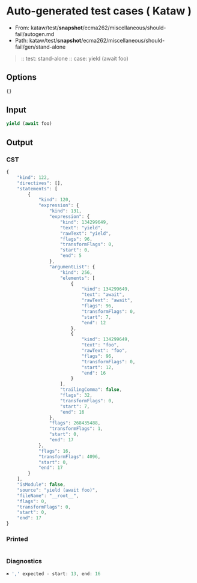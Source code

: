# Auto-generated test cases ( Kataw )
- From: kataw/test/__snapshot__/ecma262/miscellaneous/should-fail/autogen.md
- Path: kataw/test/__snapshot__/ecma262/miscellaneous/should-fail/gen/stand-alone
> :: test: stand-alone
> :: case: yield (await foo)
## Options

`````js
{}
`````
## Input

`````js
yield (await foo)
`````
## Output

### CST

```javascript
{
    "kind": 122,
    "directives": [],
    "statements": [
        {
            "kind": 120,
            "expression": {
                "kind": 131,
                "expression": {
                    "kind": 134299649,
                    "text": "yield",
                    "rawText": "yield",
                    "flags": 96,
                    "transformFlags": 0,
                    "start": 0,
                    "end": 5
                },
                "argumentList": {
                    "kind": 256,
                    "elements": [
                        {
                            "kind": 134299649,
                            "text": "await",
                            "rawText": "await",
                            "flags": 96,
                            "transformFlags": 0,
                            "start": 7,
                            "end": 12
                        },
                        {
                            "kind": 134299649,
                            "text": "foo",
                            "rawText": "foo",
                            "flags": 96,
                            "transformFlags": 0,
                            "start": 12,
                            "end": 16
                        }
                    ],
                    "trailingComma": false,
                    "flags": 32,
                    "transformFlags": 0,
                    "start": 7,
                    "end": 16
                },
                "flags": 268435488,
                "transformFlags": 1,
                "start": 0,
                "end": 17
            },
            "flags": 16,
            "transformFlags": 4096,
            "start": 0,
            "end": 17
        }
    ],
    "isModule": false,
    "source": "yield (await foo)",
    "fileName": "__root__",
    "flags": 0,
    "transformFlags": 0,
    "start": 0,
    "end": 17
}
```

### Printed

```javascript

```

### Diagnostics

```javascript
✖ ',' expected - start: 13, end: 16

```

